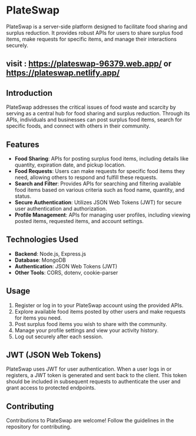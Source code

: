 # PlateSwap

PlateSwap is a server-side platform designed to facilitate food sharing and surplus reduction. It provides robust APIs for users to share surplus food items, make requests for specific items, and manage their interactions securely.


## visit : https://plateswap-96379.web.app/ or https://plateswap.netlify.app/


## Introduction

PlateSwap addresses the critical issues of food waste and scarcity by serving as a central hub for food sharing and surplus reduction. Through its APIs, individuals and businesses can post surplus food items, search for specific foods, and connect with others in their community.

## Features

- **Food Sharing**: APIs for posting surplus food items, including details like quantity, expiration date, and pickup location.
- **Food Requests**: Users can make requests for specific food items they need, allowing others to respond and fulfill these requests.
- **Search and Filter**: Provides APIs for searching and filtering available food items based on various criteria such as food name, quantity, and status.
- **Secure Authentication**: Utilizes JSON Web Tokens (JWT) for secure user authentication and authorization.
- **Profile Management**: APIs for managing user profiles, including viewing posted items, requested items, and account settings.

## Technologies Used

- **Backend**: Node.js, Express.js
- **Database**: MongoDB
- **Authentication**: JSON Web Tokens (JWT)
- **Other Tools**: CORS, dotenv, cookie-parser


## Usage

1. Register or log in to your PlateSwap account using the provided APIs.
2. Explore available food items posted by other users and make requests for items you need.
3. Post surplus food items you wish to share with the community.
4. Manage your profile settings and view your activity history.
5. Log out securely after each session.

## JWT (JSON Web Tokens)

PlateSwap uses JWT for user authentication. When a user logs in or registers, a JWT token is generated and sent back to the client. This token should be included in subsequent requests to authenticate the user and grant access to protected endpoints.

## Contributing

Contributions to PlateSwap are welcome! Follow the guidelines in the repository for contributing.




